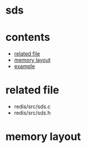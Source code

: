 # sds

# contents

* [related file](#related-file)
* [memory layout](#memory-layout)
* [example](#example)

# related file
* redis/src/sds.c
* redis/src/sds.h

# memory layout

